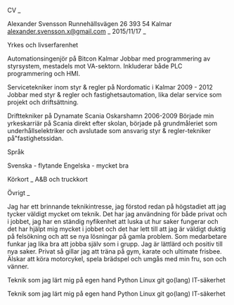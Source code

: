 CV
_


Alexander Svensson
Runnehällsvägen 26
393 54 Kalmar 
alexander.svensson.x@gmail.com
_
2015/11/17
_

Yrkes och livserfarenhet

Automationsingenjör på Bitcon Kalmar
Jobbar med programmering av styrsystem, mestadels mot VA-sektorn. Inkluderar både PLC programmering och HMI.

Servicetekniker inom styr & regler på Nordomatic i Kalmar 2009 - 2012
Jobbar med styr & regler och fastighetsautomation, lika delar service som projekt och driftsättning.

Drifttekniker på Dynamate Scania Oskarshamn 2006-2009
Började min yrkeskarriär på Scania direkt efter skolan, började på grundmåleriet som underhållselektriker och avslutade som ansvarig styr & regler-tekniker på"fastighetssidan.

Språk

Svenska - flytande
Engelska - mycket bra

Körkort
_
A&B och truckkort

Övrigt
_

Jag har ett brinnande teknikintresse, jag förstod redan på högstadiet att jag tycker väldigt mycket om teknik. Det har jag användning för både privat och i jobbet, jag har en ständig nyfikenhet att luska ut hur saker fungerar och det har hjälpt mig mycket i jobbet och det har lett till att jag är väldigt duktig på felsökning och att se nya lösningar på gamla problem.
Som medarbetare funkar jag lika bra att jobba själv som i grupp. Jag är lättlärd och positiv till nya saker.
Privat så gillar jag att träna på gym, karate och ultimate frisbee. Älskar att köra motorcykel, spela brädspel och umgås med min fru, son och vänner.

Teknik som jag lärt mig på egen hand
Python
Linux
git
go(lang)
IT-säkerhet

Teknik som jag lärt mig på egen hand
Python
Linux
git
go(lang)
IT-säkerhet
